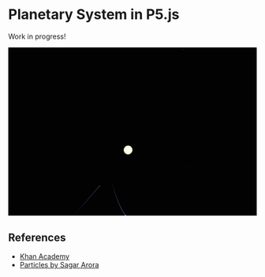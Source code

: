 # Planetary System in P5.js

Work in progress!

![recording](/img/recording.gif)

## References

- [Khan Academy](https://www.khanacademy.org/computer-programming/many-movers-with-attraction-force/6483573152415744)
- [Particles by Sagar Arora](https://p5js.org/examples/simulate-particles.html)
